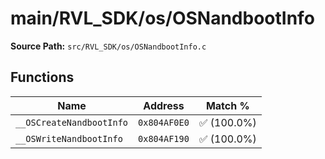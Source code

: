 # main/RVL_SDK/os/OSNandbootInfo

**Source Path:** `src/RVL_SDK/os/OSNandbootInfo.c`

## Functions

| Name | Address | Match % |
|------|---------|---------|
| `__OSCreateNandbootInfo` | `0x804AF0E0` | :white_check_mark: (100.0%) |
| `__OSWriteNandbootInfo` | `0x804AF190` | :white_check_mark: (100.0%) |